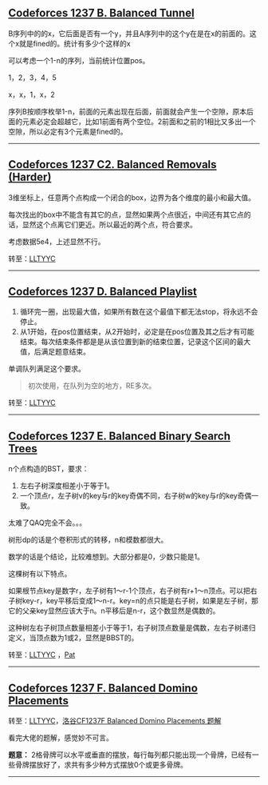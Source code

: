 ## [Codeforces 1237 B. Balanced Tunnel](https://codeforces.com/contest/1237/problem/C2)  

B序列中的的x，它后面是否有一个y，并且A序列中的这个y在是在x的前面的。这个x就是fined的。统计有多少个这样的x  

可以考虑一个1-n的序列，当前统计位置pos。  

1，2，3，4，5  

x，x，1，x，2  

序列B按顺序枚举1-n，前面的元素出现在后面，前面就会产生一个空隙，原本后面的元素必定会超越它，比如1前面有两个空位。2前面和之前的1相比又多出一个空隙，所以必定有3个元素是fined的。  

---

## [Codeforces 1237 C2. Balanced Removals (Harder)](https://codeforces.com/contest/1237/problem/C2)    

3维坐标上，任意两个点构成一个闭合的box，边界为各个维度的最小和最大值。  

每次找出的box中不能含有其它的点，显然如果两个点很近，中间还有其它点的话，显然这个点离它们更近。所以最近的两个点，符合要求。  

考虑数据5e4，上述显然不行。  

转至：[LLTYYC](https://www.cnblogs.com/LLTYYC/)    

---

## [Codeforces 1237 D. Balanced Playlist](https://codeforces.com/contest/1237/problem/D)  

1. 循环完一圈，出现最大值，如果所有数在这个最值下都无法stop，将永远不会停止。  
2. 从1开始，在pos位置结束，从2开始时，必定是在pos位置及其之后才有可能结束。每次结束条件都是是从该位置到新的结束位置，记录这个区间的最大值，后满足题意结束。  

单调队列满足这个要求。  

> 初次使用，在队列为空的地方，RE多次。

转至：[LLTYYC](https://www.cnblogs.com/LLTYYC/p/11693124.html)    

---

## [Codeforces 1237 E. Balanced Binary Search Trees](https://codeforces.com/contest/1237/problem/E)  

n个点构造的BST，要求：  

1. 左右子树深度相差小于等于1。
2. 一个顶点r，左子树v的key与r的key奇偶不同，右子树w的key与r的key奇偶一致。

太难了QAQ完全不会。。。  

树形dp的话是个卷积形式的转移，n和模数都很大。

数学的话是个结论，比较难想到。大部分都是0，少数只能是1。  

这棵树有以下特点。

如果根节点key是数字r，左子树有1～r-1个顶点，右子树有r+1～n顶点。可以把右子树key-r，key平移后变成1～n-r。key=n的点只能是右子树，如果是左子树，那它的父亲key显然应该大于n。n平移后是n-r，这个数显然是偶数的。  

这种树左右子树顶点数量相差小于等于1，右子树顶点数量是偶数，左右子树递归定义，当顶点数为1或2，显然是BBST的。

转至：[LLTYYC](https://www.cnblogs.com/LLTYYC/p/11697348.html)  ，[Pat](https://www.cnblogs.com/Patt/p/11692230.html)

---

## [Codeforces 1237 F. Balanced Domino Placements](https://codeforces.com/contest/1237/problem/F)  

转至：[LLTYYC](https://www.cnblogs.com/LLTYYC/p/11697525.html)，[洛谷CF1237F Balanced Domino Placements 题解](https://www.luogu.org/problemnew/solution/CF1237F)  

看完大佬的题解，感觉妙不可言。  

**题意：** 2格骨牌可以水平或垂直的摆放，每行每列都只能出现一个骨牌，已经有一些骨牌摆放好了，求共有多少种方式摆放0个或更多骨牌。  

---

